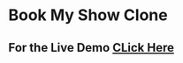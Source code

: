 # Book My Show Clone 


## For the Live Demo [CLick Here](https://book-my-show-clone-n4lunysve-gowtham-ms-projects.vercel.app/)
